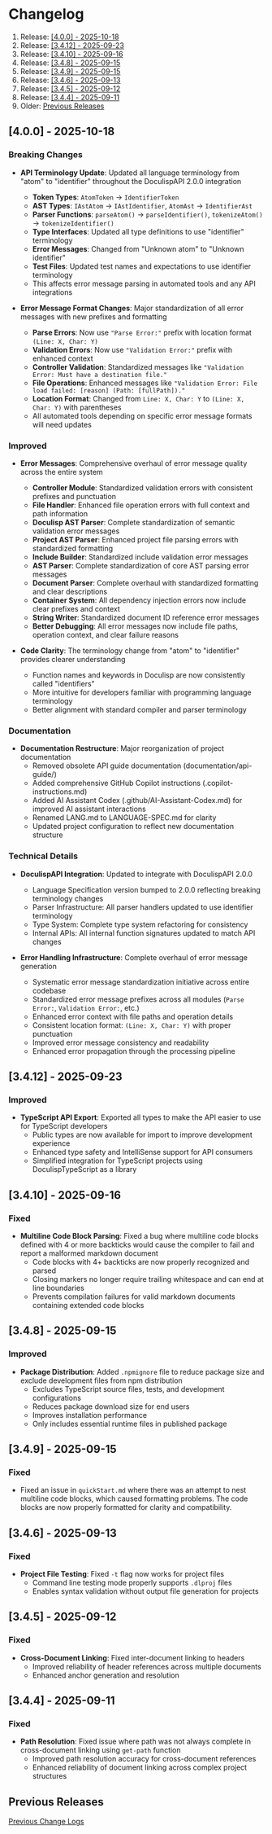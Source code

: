 <!-- GENERATED DOCUMENT DO NOT EDIT! -->
<!-- prettier-ignore-start -->
<!-- markdownlint-disable -->

<!-- Compiled with doculisp https://www.npmjs.com/package/doculisp -->
<!-- Written By: Jason Kerney -->

# Changelog #

1. Release: [[4.0.0] - 2025-10-18](#400---2025-10-18)
2. Release: [[3.4.12] - 2025-09-23](#3412---2025-09-23)
3. Release: [[3.4.10] - 2025-09-16](#3410---2025-09-16)
4. Release: [[3.4.8] - 2025-09-15](#348---2025-09-15)
5. Release: [[3.4.9] - 2025-09-15](#349---2025-09-15)
6. Release: [[3.4.6] - 2025-09-13](#346---2025-09-13)
7. Release: [[3.4.5] - 2025-09-12](#345---2025-09-12)
8. Release: [[3.4.4] - 2025-09-11](#344---2025-09-11)
9. Older: [Previous Releases](#previous-releases)

## [4.0.0] - 2025-10-18 ##

### Breaking Changes ###

- **API Terminology Update**: Updated all language terminology from "atom" to "identifier" throughout the DoculispAPI 2.0.0 integration
  - **Token Types**: `AtomToken` → `IdentifierToken`
  - **AST Types**: `IAstAtom` → `IAstIdentifier`, `AtomAst` → `IdentifierAst`
  - **Parser Functions**: `parseAtom()` → `parseIdentifier()`, `tokenizeAtom()` → `tokenizeIdentifier()`
  - **Type Interfaces**: Updated all type definitions to use "identifier" terminology
  - **Error Messages**: Changed from "Unknown atom" to "Unknown identifier"
  - **Test Files**: Updated test names and expectations to use identifier terminology
  - This affects error message parsing in automated tools and any API integrations

- **Error Message Format Changes**: Major standardization of all error messages with new prefixes and formatting
  - **Parse Errors**: Now use `"Parse Error:"` prefix with location format `(Line: X, Char: Y)`
  - **Validation Errors**: Now use `"Validation Error:"` prefix with enhanced context
  - **Controller Validation**: Standardized messages like `"Validation Error: Must have a destination file."`
  - **File Operations**: Enhanced messages like `"Validation Error: File load failed: [reason] (Path: [fullPath])."`
  - **Location Format**: Changed from `Line: X, Char: Y` to `(Line: X, Char: Y)` with parentheses
  - All automated tools depending on specific error message formats will need updates

### Improved ###

- **Error Messages**: Comprehensive overhaul of error message quality across the entire system
  - **Controller Module**: Standardized validation errors with consistent prefixes and punctuation
  - **File Handler**: Enhanced file operation errors with full context and path information
  - **Doculisp AST Parser**: Complete standardization of semantic validation error messages
  - **Project AST Parser**: Enhanced project file parsing errors with standardized formatting
  - **Include Builder**: Standardized include validation error messages
  - **AST Parser**: Complete standardization of core AST parsing error messages
  - **Document Parser**: Complete overhaul with standardized formatting and clear descriptions
  - **Container System**: All dependency injection errors now include clear prefixes and context
  - **String Writer**: Standardized document ID reference error messages
  - **Better Debugging**: All error messages now include file paths, operation context, and clear failure reasons

- **Code Clarity**: The terminology change from "atom" to "identifier" provides clearer understanding
  - Function names and keywords in Doculisp are now consistently called "identifiers"
  - More intuitive for developers familiar with programming language terminology
  - Better alignment with standard compiler and parser terminology

### Documentation ###

- **Documentation Restructure**: Major reorganization of project documentation
  - Removed obsolete API guide documentation (documentation/api-guide/)
  - Added comprehensive GitHub Copilot instructions (.copilot-instructions.md)
  - Added AI Assistant Codex (.github/AI-Assistant-Codex.md) for improved AI assistant interactions
  - Renamed LANG.md to LANGUAGE-SPEC.md for clarity
  - Updated project configuration to reflect new documentation structure

### Technical Details ###

- **DoculispAPI Integration**: Updated to integrate with DoculispAPI 2.0.0
  - Language Specification version bumped to 2.0.0 reflecting breaking terminology changes
  - Parser Infrastructure: All parser handlers updated to use identifier terminology
  - Type System: Complete type system refactoring for consistency
  - Internal APIs: All internal function signatures updated to match API changes

- **Error Handling Infrastructure**: Complete overhaul of error message generation
  - Systematic error message standardization initiative across entire codebase
  - Standardized error message prefixes across all modules (`Parse Error:`, `Validation Error:`, etc.)
  - Enhanced error context with file paths and operation details
  - Consistent location format: `(Line: X, Char: Y)` with proper punctuation
  - Improved error message consistency and readability
  - Enhanced error propagation through the processing pipeline

## [3.4.12] - 2025-09-23 ##

### Improved ###

- **TypeScript API Export**: Exported all types to make the API easier to use for TypeScript developers
  - Public types are now available for import to improve development experience
  - Enhanced type safety and IntelliSense support for API consumers
  - Simplified integration for TypeScript projects using DoculispTypeScript as a library

## [3.4.10] - 2025-09-16 ##

### Fixed ###

- **Multiline Code Block Parsing**: Fixed a bug where multiline code blocks defined with 4 or more backticks would cause the compiler to fail and report a malformed markdown document
  - Code blocks with 4+ backticks are now properly recognized and parsed
  - Closing markers no longer require trailing whitespace and can end at line boundaries
  - Prevents compilation failures for valid markdown documents containing extended code blocks

## [3.4.8] - 2025-09-15 ##

### Improved ###

- **Package Distribution**: Added `.npmignore` file to reduce package size and exclude development files from npm distribution
  - Excludes TypeScript source files, tests, and development configurations
  - Reduces package download size for end users
  - Improves installation performance
  - Only includes essential runtime files in published package

## [3.4.9] - 2025-09-15 ##

### Fixed ###

- Fixed an issue in `quickStart.md` where there was an attempt to nest multiline code blocks, which caused formatting problems. The code blocks are now properly formatted for clarity and compatibility.

## [3.4.6] - 2025-09-13 ##

### Fixed ###

- **Project File Testing**: Fixed `-t` flag now works for project files
  - Command line testing mode properly supports `.dlproj` files
  - Enables syntax validation without output file generation for projects

## [3.4.5] - 2025-09-12 ##

### Fixed ###

- **Cross-Document Linking**: Fixed inter-document linking to headers
  - Improved reliability of header references across multiple documents
  - Enhanced anchor generation and resolution

## [3.4.4] - 2025-09-11 ##

### Fixed ###

- **Path Resolution**: Fixed issue where path was not always complete in cross-document linking using `get-path` function
  - Improved path resolution accuracy for cross-document references
  - Enhanced reliability of document linking across complex project structures

## Previous Releases ##

[Previous Change Logs](./PREVIOUS-CHANGELOG.md)

<!-- Written By: Jason Kerney -->
<!-- markdownlint-restore -->
<!-- prettier-ignore-end -->
<!-- GENERATED DOCUMENT DO NOT EDIT! -->